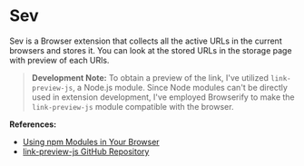# Sev
Sev is a Browser extension that collects all the active URLs in the current browsers and stores it. You can look at the stored URLs in the storage page with preview of each URls.

> **Development Note:** To obtain a preview of the link, I've utilized `link-preview-js`, a Node.js module. Since Node modules can't be directly used in extension development, I've employed Browserify to make the `link-preview-js` module compatible with the browser.

**References:**
- [Using npm Modules in Your Browser](https://webtips.dev/use-npm-modules-in-your-browser)
- [link-preview-js GitHub Repository](https://github.com/OP-Engineering/link-preview-js)


